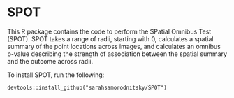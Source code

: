 # SPOT 

This R package contains the code to perform the SPatial Omnibus Test (SPOT). SPOT takes a range of radii, starting with 0, calculates a spatial summary of the point locations 
across images, and calculates an omnibus p-value describing the strength of association between the spatial summary and the outcome across radii. 

To install SPOT, run the following:
```{r}
devtools::install_github("sarahsamorodnitsky/SPOT")
```

